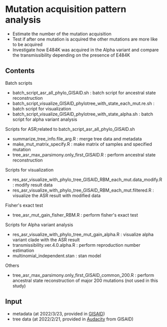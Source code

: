 # Mutation acquisition pattern analysis

* Estimate the number of the mutation acquisition
* Test if after one mutation is acquired the other mutations are more like to be acquired
* Investigate how E484K was acquired in the Alpha variant and compare the transmissibility depending on the presence of E484K


## Contents

Batch scripts

* batch_script_asr_all_phylo_GISAID.sh : batch script for ancestral state reconstruction
* batch_script_visualize_GISAID_phylotree_with_state_each_mut.re.sh : batch script for visualization
* batch_script_visualize_GISAID_phylotree_with_state_alpha.sh : batch script for alpha variant analysis

Scripts for ASR;related to batch_script_asr_all_phylo_GISAID.sh

* summarize_tree_info.file_arg.R : merge tree data and metadata
* make_mut_matrix_specify.R : make matrix of samples and specified mutation
* tree_asr_max_parsimony.only_first_GISAID.R : perform ancestral state reconstruction

Scripts for visualization
* res_asr_visualize_with_phylo_tree_GISAID_RBM_each_mut.data_modify.R : modify result data
* res_asr_visualize_with_phylo_tree_GISAID_RBM_each_mut.filtered.R : visualize the ASR result with modified data

Fisher's exact test
* tree_asr_mut_gain_fisher_RBM.R : perform fisher's exact test

Scripts for Alpha variant analysis
* res_asr_visualize_with_phylo_tree_mut_gain_alpha.R : visualize alpha variant clade with the ASR result
* transmissibility.ver.4.0.alpha.R : perform reproduction number estimation
* multinomial_independent.stan : stan model

Others
* tree_asr_max_parsimony.only_first_GISAID_common_200.R : perform ancestral state reconstruction of major 200 mutations (not used in this study)


## Input

* metadata (at 2022/3/23, provided in [GISAID](https://gisaid.org/))
* tree data (at 2022/2/21, provided in [Audacity](https://www.epicov.org/epi3/frontend#4d932f) from GISAID)
